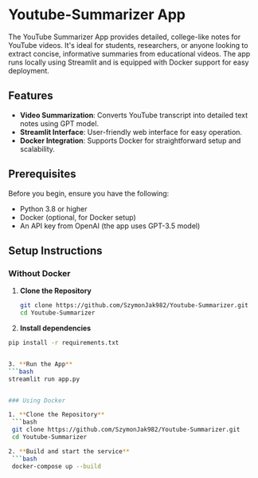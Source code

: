 # Youtube-Summarizer App

The YouTube Summarizer App provides detailed, college-like notes for YouTube videos. It's ideal for students, researchers, or anyone looking to extract concise, informative summaries from educational videos. The app runs locally using Streamlit and is equipped with Docker support for easy deployment.

## Features

- **Video Summarization**: Converts YouTube transcript into detailed text notes using GPT model.
- **Streamlit Interface**: User-friendly web interface for easy operation.
- **Docker Integration**: Supports Docker for straightforward setup and scalability.

## Prerequisites

Before you begin, ensure you have the following:
- Python 3.8 or higher
- Docker (optional, for Docker setup)
- An API key from OpenAI (the app uses GPT-3.5 model)

## Setup Instructions

### Without Docker

1. **Clone the Repository**
   ```bash
   git clone https://github.com/SzymonJak982/Youtube-Summarizer.git 
   cd Youtube-Summarizer

2. **Install dependencies**
  ```bash
  pip install -r requirements.txt


3. **Run the App**
  ```bash
  streamlit run app.py
 

### Using Docker

1. **Clone the Repository**
   ```bash
   git clone https://github.com/SzymonJak982/Youtube-Summarizer.git 
   cd Youtube-Summarizer

2. **Build and start the service**
   ```bash
   docker-compose up --build


